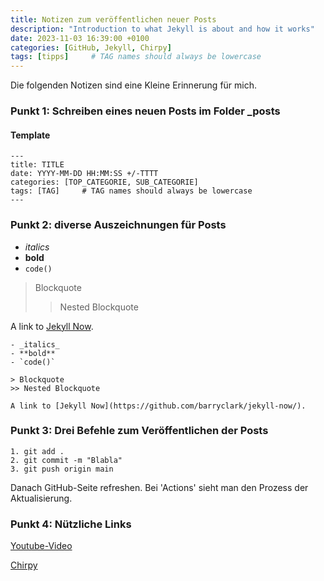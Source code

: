 ```yaml
---
title: Notizen zum veröffentlichen neuer Posts
description: "Introduction to what Jekyll is about and how it works"
date: 2023-11-03 16:39:00 +0100
categories: [GitHub, Jekyll, Chirpy]
tags: [tipps]     # TAG names should always be lowercase
---
```

 
Die folgenden Notizen sind eine Kleine Erinnerung für mich.

### Punkt 1: Schreiben eines neuen Posts im Folder _posts

#### Template

~~~
---
title: TITLE
date: YYYY-MM-DD HH:MM:SS +/-TTTT
categories: [TOP_CATEGORIE, SUB_CATEGORIE]
tags: [TAG]     # TAG names should always be lowercase
---
~~~

### Punkt 2: diverse Auszeichnungen für Posts

- _italics_
- **bold**
- `code()` 

> Blockquote
>> Nested Blockquote

A link to [Jekyll Now](http://github.com/barryclark/jekyll-now/).

~~~
- _italics_
- **bold**
- `code()` 

> Blockquote
>> Nested Blockquote

A link to [Jekyll Now](https://github.com/barryclark/jekyll-now/).
~~~

### Punkt 3: Drei Befehle zum Veröffentlichen der Posts

~~~
1. git add .
2. git commit -m "Blabla"
3. git push origin main
~~~

Danach GitHub-Seite refreshen. Bei 'Actions' sieht man den Prozess der Aktualisierung. 

### Punkt 4: Nützliche Links

[Youtube-Video](https://www.youtube.com/watch?v=m1RYsmOMPLs)

[Chirpy](https://chirpy.cotes.page/posts/write-a-new-post/)